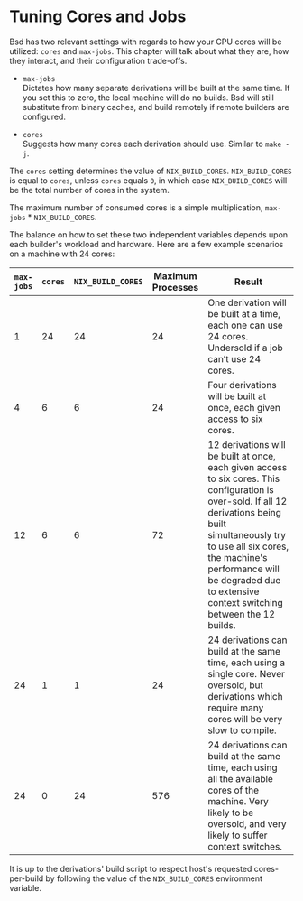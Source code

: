 # Tuning Cores and Jobs

Bsd has two relevant settings with regards to how your CPU cores will
be utilized: `cores` and `max-jobs`. This chapter will talk about what
they are, how they interact, and their configuration trade-offs.

  - `max-jobs`\
    Dictates how many separate derivations will be built at the same
    time. If you set this to zero, the local machine will do no
    builds.  Bsd will still substitute from binary caches, and build
    remotely if remote builders are configured.

  - `cores`\
    Suggests how many cores each derivation should use. Similar to
    `make -j`.

The `cores` setting determines the value of
`NIX_BUILD_CORES`. `NIX_BUILD_CORES` is equal to `cores`, unless
`cores` equals `0`, in which case `NIX_BUILD_CORES` will be the total
number of cores in the system.

The maximum number of consumed cores is a simple multiplication,
`max-jobs` \* `NIX_BUILD_CORES`.

The balance on how to set these two independent variables depends upon
each builder's workload and hardware. Here are a few example scenarios
on a machine with 24 cores:

| `max-jobs` | `cores` | `NIX_BUILD_CORES` | Maximum Processes | Result                                                                                                                                                                                                                                                                                 |
| --------------------- | ------------------ | ----------------- | ----------------- | -------------------------------------------------------------------------------------------------------------------------------------------------------------------------------------------------------------------------------------------------------------------------------------- |
| 1                     | 24                 | 24                | 24                | One derivation will be built at a time, each one can use 24 cores. Undersold if a job can’t use 24 cores.                                                                                                                                                                              |
| 4                     | 6                  | 6                 | 24                | Four derivations will be built at once, each given access to six cores.                                                                                                                                                                                                                |
| 12                    | 6                  | 6                 | 72                | 12 derivations will be built at once, each given access to six cores. This configuration is over-sold. If all 12 derivations being built simultaneously try to use all six cores, the machine's performance will be degraded due to extensive context switching between the 12 builds. |
| 24                    | 1                  | 1                 | 24                | 24 derivations can build at the same time, each using a single core. Never oversold, but derivations which require many cores will be very slow to compile.                                                                                                                            |
| 24                    | 0                  | 24                | 576               | 24 derivations can build at the same time, each using all the available cores of the machine. Very likely to be oversold, and very likely to suffer context switches.                                                                                                                  |

It is up to the derivations' build script to respect host's requested
cores-per-build by following the value of the `NIX_BUILD_CORES`
environment variable.
